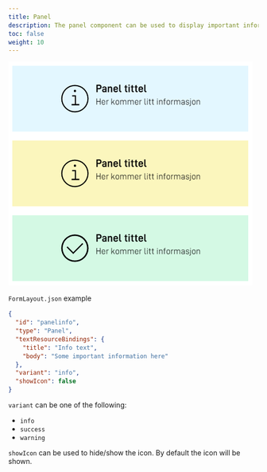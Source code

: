 ```yaml
---
title: Panel
description: The panel component can be used to display important information to the user.
toc: false
weight: 10
---
```


![The different variants of the Panel component](panel-example.png "The different variants of the Panel component")

`FormLayout.json` example
```json
{
  "id": "panelinfo",
  "type": "Panel",
  "textResourceBindings": {
    "title": "Info text",
    "body": "Some important information here"
  },
  "variant": "info",
  "showIcon": false
}
```

`variant` can be one of the following:
- `info`
- `success`
- `warning`

`showIcon` can be used to hide/show the icon. By default the icon will be shown.